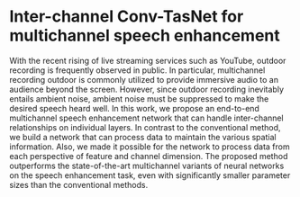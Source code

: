 # Inter-channel Conv-TasNet for multichannel speech enhancement

With the recent rising of live streaming services such as YouTube, outdoor recording is frequently observed in public. In particular, multichannel recording outdoor is commonly utilized to provide immersive audio to an audience beyond the screen. However, since outdoor recording inevitably entails ambient noise, ambient noise must be suppressed to make the desired speech heard well. In this work, we propose an end-to-end multichannel speech enhancement network that can handle inter-channel relationships on individual layers. In contrast to the conventional method, we build a network that can process data to maintain the various spatial information. Also, we made it possible for the network to process data from each perspective of feature and channel dimension. The proposed method outperforms the state-of-the-art multichannel variants of neural networks on the speech enhancement task, even with significantly smaller parameter sizes than the conventional methods.
